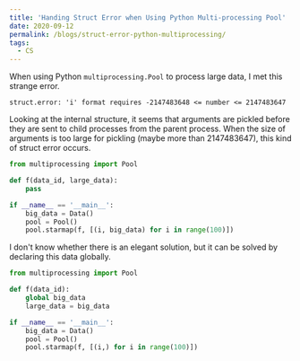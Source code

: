 ```yaml
---
title: 'Handing Struct Error when Using Python Multi-processing Pool'
date: 2020-09-12
permalink: /blogs/struct-error-python-multiprocessing/
tags:
  - CS
---
```


When using Python `multiprocessing.Pool` to process large data, I met this strange error.
```
struct.error: 'i' format requires -2147483648 <= number <= 2147483647
```

Looking at the internal structure, it seems that arguments are pickled before they are sent to child processes from the parent process.
When the size of arguments is too large for pickling (maybe more than 2147483647), this kind of struct error occurs.
```python
from multiprocessing import Pool

def f(data_id, large_data):
    pass

if __name__ == '__main__':
    big_data = Data()
    pool = Pool()
    pool.starmap(f, [(i, big_data) for i in range(100)])
```

I don't know whether there is an elegant solution, but it can be solved by declaring this data globally.
```python
from multiprocessing import Pool

def f(data_id):
    global big_data
    large_data = big_data

if __name__ == '__main__':
    big_data = Data()
    pool = Pool()
    pool.starmap(f, [(i,) for i in range(100)])
```